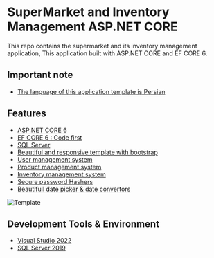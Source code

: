 # SuperMarket and Inventory Management ASP.NET CORE 
This repo contains the supermarket and its inventory management application,
This application built with ASP.NET CORE and EF CORE 6.

## Important note
* [The language of this application template is Persian](#language)

## Features 
* [ASP.NET CORE 6](#framework)
* [EF CORE 6 : Code first](#provider)
* [SQL Server](#database)
* [Beautiful and responsive template with bootstrap](#template)
* [User management system](#usermanagement)
* [Product management system](#productmanagement)
* [Inventory management system](#inventory)
* [Secure password Hashers](#hashers)
* [Beautifull date picker & date convertors](#date)

![Template](https://user-images.githubusercontent.com/93282110/171042876-dcec513a-7ec9-40e1-8ac7-cd60da6cc760.png)

## Development Tools & Environment
* [Visual Studio 2022](#vs2022)
* [SQL Server 2019](#vs2022)
